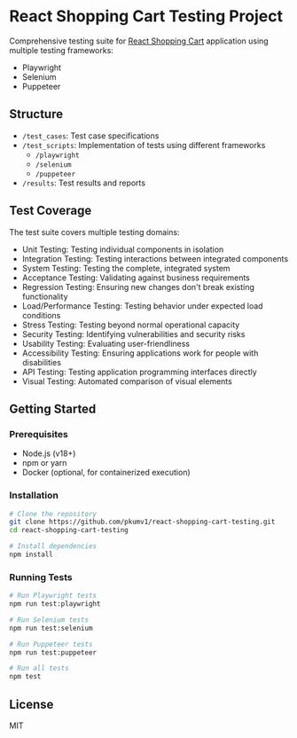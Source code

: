 # React Shopping Cart Testing Project

Comprehensive testing suite for [React Shopping Cart](https://github.com/jeffersonRibeiro/react-shopping-cart) application using multiple testing frameworks:

- Playwright
- Selenium
- Puppeteer

## Structure

- `/test_cases`: Test case specifications
- `/test_scripts`: Implementation of tests using different frameworks
  - `/playwright`
  - `/selenium`
  - `/puppeteer`
- `/results`: Test results and reports

## Test Coverage

The test suite covers multiple testing domains:

- Unit Testing: Testing individual components in isolation
- Integration Testing: Testing interactions between integrated components
- System Testing: Testing the complete, integrated system
- Acceptance Testing: Validating against business requirements
- Regression Testing: Ensuring new changes don't break existing functionality
- Load/Performance Testing: Testing behavior under expected load conditions
- Stress Testing: Testing beyond normal operational capacity
- Security Testing: Identifying vulnerabilities and security risks
- Usability Testing: Evaluating user-friendliness
- Accessibility Testing: Ensuring applications work for people with disabilities
- API Testing: Testing application programming interfaces directly
- Visual Testing: Automated comparison of visual elements

## Getting Started

### Prerequisites

- Node.js (v18+)
- npm or yarn
- Docker (optional, for containerized execution)

### Installation

```bash
# Clone the repository
git clone https://github.com/pkumv1/react-shopping-cart-testing.git
cd react-shopping-cart-testing

# Install dependencies
npm install
```

### Running Tests

```bash
# Run Playwright tests
npm run test:playwright

# Run Selenium tests
npm run test:selenium

# Run Puppeteer tests
npm run test:puppeteer

# Run all tests
npm test
```

## License

MIT